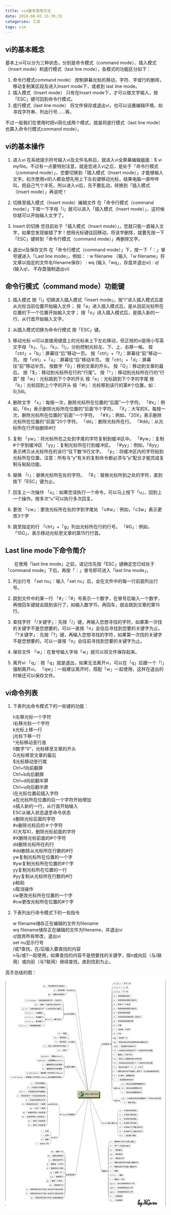 ```yaml
---
title: vim基本使用方法
date: 2018-08-01 15:39:35
categories: 工具
tags: vim
---
```


## vi的基本概念
基本上vi可以分为三种状态，分别是命令模式（command mode）、插入模式（Insert mode）和底行模式（last line mode），各模式的功能区分如下：
1. 命令行模式command mode）
控制屏幕光标的移动，字符、字或行的删除，移动复制某区段及进入Insert mode下，或者到 last line mode。
2.  插入模式（Insert mode）
只有在Insert mode下，才可以做文字输入，按「ESC」键可回到命令行模式。
3.  底行模式（last line mode）
将文件保存或退出vi，也可以设置编辑环境，如寻找字符串、列出行号……等。

不过一般我们在使用时把vi简化成两个模式，就是将底行模式（last line mode）也算入命令行模式command mode）。

## vi的基本操作
1. 进入vi
在系统提示符号输入vi及文件名称后，就进入vi全屏幕编辑画面：$ vi myfile。不过有一点要特别注意，就是您进入vi之后，是处于「命令行模式（command mode）」，您要切换到「插入模式（Insert mode）」才能够输入文字。初次使用vi的人都会想先用上下左右键移动光标，结果电脑一直哔哔叫，把自己气个半死，所以进入vi后，先不要乱动，转换到「插入模式（Insert mode）」再说吧！

2. 切换至插入模式（Insert mode）编辑文件
在「命令行模式（command mode）」下按一下字母「i」就可以进入「插入模式（Insert mode）」，这时候你就可以开始输入文字了。

3. Insert 的切换
您目前处于「插入模式（Insert mode）」，您就只能一直输入文字，如果您发现输错了字！想用光标键往回移动，将该字删除，就要先按一下「ESC」键转到「命令行模式（command mode）」再删除文字。

4. 退出vi及保存文件
在「命令行模式（command mode）」下，按一下「：」冒号键进入「Last line mode」，例如：
: w filename （输入 「w filename」将文章以指定的文件名filename保存）
: wq (输入「wq」，存盘并退出vi)
: q! (输入q!， 不存盘强制退出vi)

## 命令行模式（command mode）功能键
1. 插入模式
按「i」切换进入插入模式「insert mode」，按“i”进入插入模式后是从光标当前位置开始输入文件；
按「a」进入插入模式后，是从目前光标所在位置的下一个位置开始输入文字；
按「o」进入插入模式后，是插入新的一行，从行首开始输入文字。

2. 从插入模式切换为命令行模式
按「ESC」键。

3. 移动光标
vi可以直接用键盘上的光标来上下左右移动，但正规的vi是用小写英文字母「h」、「j」、「k」、「l」，分别控制光标左、下、上、右移一格。
按「ctrl」+「b」：屏幕往“后”移动一页。
按「ctrl」+「f」：屏幕往“前”移动一页。
按「ctrl」+「u」：屏幕往“后”移动半页。
按「ctrl」+「d」：屏幕往“前”移动半页。
按数字「0」：移到文章的开头。
按「G」：移动到文章的最后。
按「$」：移动到光标所在行的“行尾”。
按「^」：移动到光标所在行的“行首”
按「w」：光标跳到下个字的开头
按「e」：光标跳到下个字的字尾
按「b」：光标回到上个字的开头
按「#l」：光标移到该行的第#个位置，如：5l,56l。

4. 删除文字
「x」：每按一次，删除光标所在位置的“后面”一个字符。
「#x」：例如，「6x」表示删除光标所在位置的“后面”6个字符。
「X」：大写的X，每按一次，删除光标所在位置的“前面”一个字符。
「#X」：例如，「20X」表示删除光标所在位置的“前面”20个字符。
「dd」：删除光标所在行。
「#dd」：从光标所在行开始删除#行

5. 复制
「yw」：将光标所在之处到字尾的字符复制到缓冲区中。
「#yw」：复制#个字到缓冲区
「yy」：复制光标所在行到缓冲区。
「#yy」：例如，「6yy」表示拷贝从光标所在的该行“往下数”6行文字。
「p」：将缓冲区内的字符贴到光标所在位置。注意：所有与“y”有关的复制命令都必须与“p”配合才能完成复制与粘贴功能。

6. 替换
「r」：替换光标所在处的字符。
「R」：替换光标所到之处的字符，直到按下「ESC」键为止。

7.  回复上一次操作
「u」：如果您误执行一个命令，可以马上按下「u」，回到上一个操作。按多次“u”可以执行多次回复。

8. 更改
「cw」：更改光标所在处的字到字尾处
「c#w」：例如，「c3w」表示更改3个字

9. 跳至指定的行
「ctrl」+「g」列出光标所在行的行号。
「#G」：例如，「15G」，表示移动光标至文章的第15行行首。

## Last line mode下命令简介
　　在使用「last line mode」之前，请记住先按「ESC」键确定您已经处于「command mode」下后，再按「：」冒号即可进入「last line mode」。

1. 列出行号
「set nu」：输入「set nu」后，会在文件中的每一行前面列出行号。

2. 跳到文件中的某一行
「#」：「#」号表示一个数字，在冒号后输入一个数字，再按回车键就会跳到该行了，如输入数字15，再回车，就会跳到文章的第15行。

3. 查找字符
「/关键字」：先按「/」键，再输入您想寻找的字符，如果第一次找的关键字不是您想要的，可以一直按「n」会往后寻找到您要的关键字为止。
「?关键字」：先按「?」键，再输入您想寻找的字符，如果第一次找的关键字不是您想要的，可以一直按「n」会往前寻找到您要的关键字为止。

4. 保存文件
「w」：在冒号输入字母「w」就可以将文件保存起来。

5. 离开vi
「q」：按「q」就是退出，如果无法离开vi，可以在「q」后跟一个「!」强制离开vi。
「qw」：一般建议离开时，搭配「w」一起使用，这样在退出的时候还可以保存文件。

## vi命令列表
1. 下表列出命令模式下的一些键的功能：

    h左移光标一个字符  
    l右移光标一个字符  
    k光标上移一行  
    j光标下移一行  
    ^光标移动至行首  
    0数字“0”，光标移至文章的开头  
    G光标移至文章的最后  
    $光标移动至行尾  
    Ctrl+f向前翻屏  
    Ctrl+b向后翻屏  
    Ctrl+d向前翻半屏  
    Ctrl+u向后翻半屏  
    i在光标位置前插入字符  
    a在光标所在位置的后一个字符开始增加  
    o插入新的一行，从行首开始输入  
    ESC从输入状态退至命令状态  
    x删除光标后面的字符  
    #x删除光标后的＃个字符  
    X(大写X)，删除光标前面的字符  
    #X删除光标前面的#个字符  
    dd删除光标所在的行  
    #dd删除从光标所在行数的#行  
    yw复制光标所在位置的一个字  
    #yw复制光标所在位置的#个字  
    yy复制光标所在位置的一行  
    #yy复制从光标所在行数的#行  
    p粘贴  
    u取消操作  
    cw更改光标所在位置的一个字  
    #cw更改光标所在位置的#个字


2. 下表列出行命令模式下的一些指令  

    w filename储存正在编辑的文件为filename  
    wq filename储存正在编辑的文件为filename，并退出vi  
    q!放弃所有修改，退出vi  
    set nu显示行号  
    /或?查找，在/后输入要查找的内容  
    n与/或?一起使用，如果查找的内容不是想要找的关键字，按n或向后（与/联用）或向前（与?联用）继续查找，直到找到为止。

高手总结的图：![vim](vim基本使用方法/vim.jpg)
